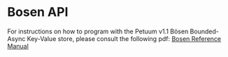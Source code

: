 # Bosen API

For instructions on how to program with the Petuum v1.1 Bösen Bounded-Async Key-Value store, please consult the following pdf: [Bosen Reference Manual](static/bosen_refman.pdf)
